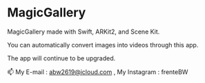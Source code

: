 # MagicGallery
MagicGallery made with Swift, ARKit2, and Scene Kit.

You can automatically convert images into videos through this app.

The app will continue to be upgraded. 

📫 My E-mail : abw2619@icloud.com , My Instagram : frenteBW

